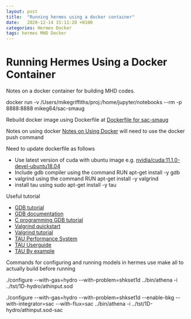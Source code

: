 ```yaml
---
layout: post
title:  "Running hermes using a docker container"
date:   2020-12-14 15:11:28 +0100
categories: Hermes Docker
tags: hermes MHD Docker
---
```



# Running Hermes Using a Docker Container

Notes on a docker container for building MHD codes.

docker run -v /Users/mikegriffiths/proj:/home/jupyter/notebooks --rm -p 8888:8888 mikeg64/sac-smaug

Rebuild docker image using Dockerfile at 
[Dockerfile for sac-smaug](https://github.com/mikeg64/smaug/blob/master/smaug/docker/Dockerfile)

Notes on using docker
[Notes on Using Docker](https://notesrcg.blogspot.com/2019/06/getting-started-with-containerization.html)
will need to use the docker push command 


Need to update dockerfile as follows

* Use latest version of cuda with ubuntu image e.g. [nvidia/cuda:11.1.0-devel-ubuntu18.04](https://hub.docker.com/r/nvidia/cuda/)
* Include gdb compiler using the command RUN apt-get install -y gdb
* valgrind using the command RUN apt-get install -y valgrind
* install tau using sudo apt-get install -y tau

Useful tutorial
* [GDB tutorial](http://www.iro.umontreal.ca/~mignotte/IFT2425/Documents/Debugger_gdb.pdf)
* [GDB documentation](https://www.gnu.org/software/gdb/documentation/)
* [C programming GDB tutorial](https://www.cprogramming.com/gdb.html)
* [Valgrind quickstart](https://www.valgrind.org/docs/manual/quick-start.html)
* [Valgrind tutorial](http://cs.ecs.baylor.edu/~donahoo/tools/valgrind/)
* [TAU Performance System](https://www.cs.uoregon.edu/research/tau/home.php)
* [TAU Userguide](https://www.cs.uoregon.edu/research/tau/tau-usersguide.pdf)
* [TAU By example](https://wiki.mpich.org/mpich/index.php/TAU_by_example)


Commands for configuring and running models in hermes use make all to actually build before running

./configure --with-gas=hydro --with-problem=shkset1d
../bin/athena -i ../tst/1D-hydro/athinput.sod


./configure --with-gas=hydro --with-problem=shkset1d --enable-bkg --with-integrator=sac --with-flux=sac
../bin/athena -i ../tst/1D-hydro/athinput.sod-sac
















